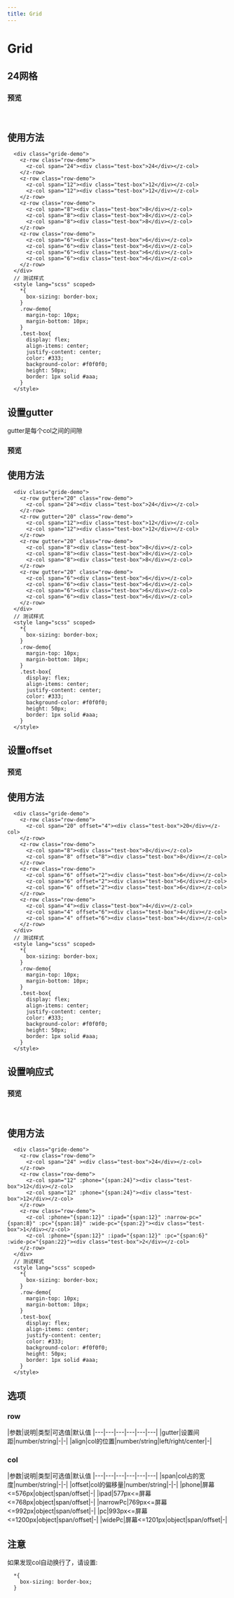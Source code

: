 ```yaml
---
title: Grid
---
```

# Grid

## 24网格
### 预览 
<br/>
<ClientOnly>
  <gride-demo></gride-demo>
</ClientOnly>

## 使用方法
```vue
  <div class="gride-demo">
    <z-row class="row-demo">
      <z-col span="24"><div class="test-box">24</div></z-col>
    </z-row>
    <z-row class="row-demo">
      <z-col span="12"><div class="test-box">12</div></z-col>
      <z-col span="12"><div class="test-box">12</div></z-col>
    </z-row>
    <z-row class="row-demo">
      <z-col span="8"><div class="test-box">8</div></z-col>
      <z-col span="8"><div class="test-box">8</div></z-col>
      <z-col span="8"><div class="test-box">8</div></z-col>
    </z-row>
    <z-row class="row-demo">
      <z-col span="6"><div class="test-box">6</div></z-col>
      <z-col span="6"><div class="test-box">6</div></z-col>
      <z-col span="6"><div class="test-box">6</div></z-col>
      <z-col span="6"><div class="test-box">6</div></z-col>
    </z-row>
  </div>
  // 测试样式
  <style lang="scss" scoped>
    *{
      box-sizing: border-box;
    }
    .row-demo{
      margin-top: 10px;
      margin-bottom: 10px;
    }
    .test-box{
      display: flex;
      align-items: center;
      justify-content: center;
      color: #333;
      background-color: #f0f0f0;
      height: 50px;
      border: 1px solid #aaa;
    }
  </style>
```

## 设置gutter
gutter是每个col之间的间隙
### 预览 
<ClientOnly>
  <gride-demo2></gride-demo2>
</ClientOnly>

## 使用方法
```vue
  <div class="gride-demo">
    <z-row gutter="20" class="row-demo">
      <z-col span="24"><div class="test-box">24</div></z-col>
    </z-row>
    <z-row gutter="20" class="row-demo">
      <z-col span="12"><div class="test-box">12</div></z-col>
      <z-col span="12"><div class="test-box">12</div></z-col>
    </z-row>
    <z-row gutter="20" class="row-demo">
      <z-col span="8"><div class="test-box">8</div></z-col>
      <z-col span="8"><div class="test-box">8</div></z-col>
      <z-col span="8"><div class="test-box">8</div></z-col>
    </z-row>
    <z-row gutter="20" class="row-demo">
      <z-col span="6"><div class="test-box">6</div></z-col>
      <z-col span="6"><div class="test-box">6</div></z-col>
      <z-col span="6"><div class="test-box">6</div></z-col>
      <z-col span="6"><div class="test-box">6</div></z-col>
    </z-row>
  </div>
  // 测试样式
  <style lang="scss" scoped>
    *{
      box-sizing: border-box;
    }
    .row-demo{
      margin-top: 10px;
      margin-bottom: 10px;
    }
    .test-box{
      display: flex;
      align-items: center;
      justify-content: center;
      color: #333;
      background-color: #f0f0f0;
      height: 50px;
      border: 1px solid #aaa;
    }
  </style>
```

## 设置offset
### 预览 
<ClientOnly>
  <gride-demo3></gride-demo3>
</ClientOnly>

## 使用方法
```vue
  <div class="gride-demo">
    <z-row class="row-demo">
      <z-col span="20" offset="4"><div class="test-box">20</div></z-col>
    </z-row>
    <z-row class="row-demo">
      <z-col span="8"><div class="test-box">8</div></z-col>
      <z-col span="8" offset="8"><div class="test-box">8</div></z-col>
    </z-row>
    <z-row class="row-demo">
      <z-col span="6" offset="2"><div class="test-box">6</div></z-col>
      <z-col span="6" offset="2"><div class="test-box">6</div></z-col>
      <z-col span="6" offset="2"><div class="test-box">6</div></z-col>
    </z-row>
    <z-row class="row-demo">
      <z-col span="4"><div class="test-box">4</div></z-col>
      <z-col span="4" offset="6"><div class="test-box">4</div></z-col>
      <z-col span="4" offset="6"><div class="test-box">4</div></z-col>
    </z-row>
  </div>
  // 测试样式
  <style lang="scss" scoped>
    *{
      box-sizing: border-box;
    }
    .row-demo{
      margin-top: 10px;
      margin-bottom: 10px;
    }
    .test-box{
      display: flex;
      align-items: center;
      justify-content: center;
      color: #333;
      background-color: #f0f0f0;
      height: 50px;
      border: 1px solid #aaa;
    }
  </style>
```

## 设置响应式
### 预览 
<br/>
<ClientOnly>
  <gride-demo4></gride-demo4>
</ClientOnly>

## 使用方法
```vue
  <div class="gride-demo">
    <z-row class="row-demo">
      <z-col span="24" ><div class="test-box">24</div></z-col>
    </z-row>
    <z-row class="row-demo">
      <z-col span="12" :phone="{span:24}"><div class="test-box">12</div></z-col>
      <z-col span="12" :phone="{span:24}"><div class="test-box">12</div></z-col>
    </z-row>
    <z-row class="row-demo">
      <z-col :phone="{span:12}" :ipad="{span:12}" :narrow-pc="{span:8}" :pc="{span:18}" :wide-pc="{span:2}"><div class="test-box">1</div></z-col>
      <z-col :phone="{span:12}" :ipad="{span:12}" :pc="{span:6}" :wide-pc="{span:22}"><div class="test-box">2</div></z-col>
    </z-row>
  </div>
  // 测试样式
  <style lang="scss" scoped>
    *{
      box-sizing: border-box;
    }
    .row-demo{
      margin-top: 10px;
      margin-bottom: 10px;
    }
    .test-box{
      display: flex;
      align-items: center;
      justify-content: center;
      color: #333;
      background-color: #f0f0f0;
      height: 50px;
      border: 1px solid #aaa;
    }
  </style>
```

## 选项
### row
|参数|说明|类型|可选值|默认值
|---|---|---|---|---|---|
|gutter|设置间距|number/string|-|-|
|align|col的位置|number/string|left/right/center|-|
### col
|参数|说明|类型|可选值|默认值
|---|---|---|---|---|---|
|span|col占的宽度|number/string|-|-|
|offset|col的偏移量|number/string|-|-|
|phone|屏幕<=576px|object|span/offset|-|
|ipad|577px<=屏幕<=768px|object|span/offset|-|
|narrowPc|769px<=屏幕<=992px|object|span/offset|-|
|pc|993px<=屏幕<=1200px|object|span/offset|-|
|widePc|屏幕<=1201px|object|span/offset|-|

## 注意
如果发现col自动换行了，请设置:
```
  *{
    box-sizing: border-box;
  }
```